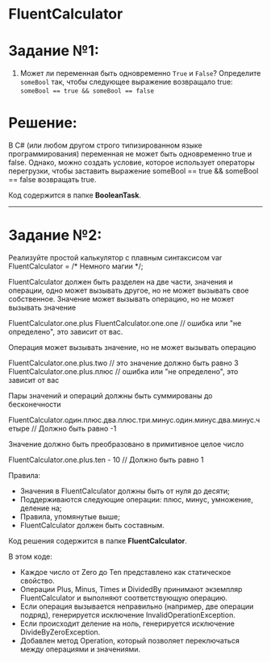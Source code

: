 # FluentCalculator

# Задание №1:
1. Может ли переменная быть одновременно `True` и `False`? Определите `someBool` так, чтобы следующее выражение возвращало true: `someBool == true && someBool == false`

# Решение: 

В C# (или любом другом строго типизированном языке программирования) переменная не может быть одновременно true и false. Однако, можно создать условие, которое использует операторы перегрузки, чтобы заставить выражение someBool == true && someBool == false возвращать true. 

Код содержится в папке **BooleanTask**.
____

# Задание №2:

Реализуйте простой калькулятор с плавным синтаксисом
var FluentCalculator = /* Немного магии */;

FluentCalculator должен быть разделен на две части, значения и операции, одно может вызывать другое, но не может вызывать свое собственное.
Значение может вызывать операцию, но не может вызывать значение

FluentCalculator.one.plus FluentCalculator.one.one // ошибка или "не определено", это зависит от вас.

Операция может вызывать значение, но не может вызывать операцию

FluentCalculator.one.plus.two // это значение должно быть равно 3 FluentCalculator.one.plus.плюс // ошибка или "не определено", это зависит от вас

Пары значений и операций должны быть суммированы до бесконечности

FluentCalculator.один.плюс.два.плюс.три.минус.один.минус.два.минус.четыре // Должно быть равно -1

Значение должно быть преобразовано в примитивное целое число

FluentCalculator.one.plus.ten - 10 // Должно быть равно 1

Правила:
* Значения в FluentCalculator должны быть от нуля до десяти;
* Поддерживаются следующие операции: плюс, минус, умножение, деление на;
* Правила, упомянутые выше;
* FluentCalculator должен быть составным.

Код решения содержится в папке **FluentCalculator**.

В этом коде:
- Каждое число от Zero до Ten представлено как статическое свойство.
- Операции Plus, Minus, Times и DividedBy принимают экземпляр FluentCalculator и выполняют соответствующую операцию.
- Если операция вызывается неправильно (например, две операции подряд), генерируется исключение InvalidOperationException.
- Если происходит деление на ноль, генерируется исключение DivideByZeroException.
- Добавлен метод Operation, который позволяет переключаться между операциями и значениями.
